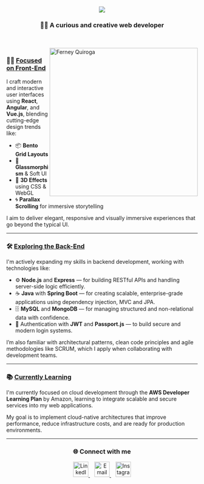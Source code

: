 <h1 align="center">
  <a href="https://git.io/typing-svg">
    <img src="https://readme-typing-svg.herokuapp.com/?font=Righteous&size=35&center=true&vCenter=true&width=500&height=70&duration=4000&lines=Hi+👋🏼,+I'm+Ferney+Quiroga!" />
  </a>
</h1>

<h3 align="center">👨‍💻 A curious and creative web developer</h3>

<br/>
<br/>
<img align="right" src="https://github.com/Ferny1011/Ferny1011/blob/main/ferneyQ.gif?raw=true" width="390" alt="Ferney Quiroga" />


<h3>👨‍🎨 <u>Focused on Front-End</u></h3>
<p>
  I craft modern and interactive user interfaces using <strong>React</strong>, <strong>Angular</strong>, and <strong>Vue.js</strong>, blending cutting-edge design trends like:
</p>

<ul>
  <li>📦 <strong>Bento Grid Layouts</strong></li>
  <li>🧊 <strong>Glassmorphism</strong> & Soft UI</li>
  <li>🌌 <strong>3D Effects</strong> using CSS & WebGL</li>
  <li>🌀 <strong>Parallax Scrolling</strong> for immersive storytelling</li>
</ul>

<p>
  I aim to deliver elegant, responsive and visually immersive experiences that go beyond the typical UI.
</p>

<hr>

<h3>🛠️ <u>Exploring the Back-End</u></h3>
<p>
  I'm actively expanding my skills in backend development, working with technologies like:
</p>

<ul>
  <li>⚙️ <strong>Node.js</strong> and <strong>Express</strong> — for building RESTful APIs and handling server-side logic efficiently.</li>
  <li>☕ <strong>Java</strong> with <strong>Spring Boot</strong> — for creating scalable, enterprise-grade applications using dependency injection, MVC and JPA.</li>
  <li>🗄️ <strong>MySQL</strong> and <strong>MongoDB</strong> — for managing structured and non-relational data with confidence.</li>
  <li>🔐 Authentication with <strong>JWT</strong> and <strong>Passport.js</strong> — to build secure and modern login systems.</li>
</ul>

<p>
  I’m also familiar with architectural patterns, clean code principles and agile methodologies like SCRUM, which I apply when collaborating with development teams.
</p>

<hr>

<h3>📚 <u>Currently Learning</u></h3>
<p>
  I'm currently focused on cloud development through the <strong>AWS Developer Learning Plan</strong> by Amazon, learning to integrate scalable and secure services into my web applications.
</p>
<p>
  My goal is to implement cloud-native architectures that improve performance, reduce infrastructure costs, and are ready for production environments.
</p>

<hr>

<h3 align="center">🌐 Connect with me</h3>

<p align="center">
  <a href="https://www.linkedin.com/in/ferneyquiroga-webdeveloper" target="_blank">
    <img src="https://img.icons8.com/ios-filled/50/1DA1F2/linkedin.png" width="40" alt="LinkedIn" />
  </a>
  &nbsp;&nbsp;
  <a href="mailto:fer-ney1011@outlook.com">
    <img src="https://img.icons8.com/ios-filled/50/1DA1F2/secured-letter.png" width="40" alt="Email" />
  </a>
  &nbsp;&nbsp;
  <a href="https://www.instagram.com/ferq1011/" target="_blank">
    <img src="https://img.icons8.com/ios-filled/50/1DA1F2/instagram-new--v1.png" width="40" alt="Instagram" />
  </a>
</p>

